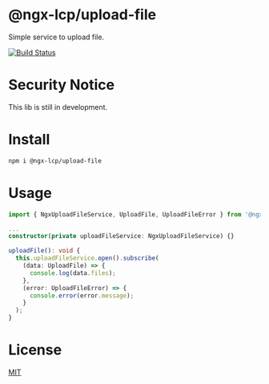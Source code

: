 # @ngx-lcp/upload-file
Simple service to upload file.

[![Build Status](https://travis-ci.com/lcpereira/ngx-lcp.svg?branch=main)](https://travis-ci.com/lcpereira/ngx-lcp)

# Security Notice
This lib is still in development.

# Install
```bash
npm i @ngx-lcp/upload-file
```

# Usage
```typescript
import { NgxUploadFileService, UploadFile, UploadFileError } from '@ngx-lcp/ngx-upload-file';

...
constructor(private uploadFileService: NgxUploadFileService) {}

uploadFile(): void {
  this.uploadFileService.open().subscribe(
    (data: UploadFile) => {
      console.log(data.files);
    },
    (error: UploadFileError) => {
      console.error(error.message);
    }
  );
}
```

# License

[MIT](/LICENSE)
